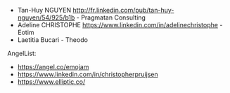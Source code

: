 - Tan-Huy NGUYEN http://fr.linkedin.com/pub/tan-huy-nguyen/54/925/b1b - Pragmatan Consulting
- Adeline CHRISTOPHE https://www.linkedin.com/in/adelinechristophe - Eotim
- Laetitia Bucari - Theodo

AngelList:

- <https://angel.co/emojam>
- <https://www.linkedin.com/in/christopherpruijsen>
- <https://www.elliptic.co/>
